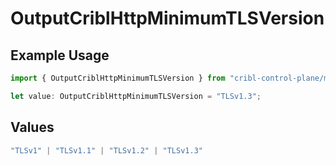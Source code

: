 # OutputCriblHttpMinimumTLSVersion

## Example Usage

```typescript
import { OutputCriblHttpMinimumTLSVersion } from "cribl-control-plane/models";

let value: OutputCriblHttpMinimumTLSVersion = "TLSv1.3";
```

## Values

```typescript
"TLSv1" | "TLSv1.1" | "TLSv1.2" | "TLSv1.3"
```